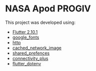 # NASA Apod PROGIV

This project was developed using:

- <a href="https://flutter.dev/">Flutter 2.10.1</a>
- <a href="https://pub.dev/packages/google_fonts">google_fonts</a>
- <a href="https://pub.dev/packages/http">http</a>
- <a href="https://pub.dev/packages/cached_network_image">cached_network_image</a>
- <a href="https://pub.dev/packages/shared_prefences">shared_prefences</a>
- <a href="https://pub.dev/packages/connectivity_plus">connectivity_plus</a>
- <a href="https://pub.dev/packages/flutter_dotenv">flutter_dotenv</a>
